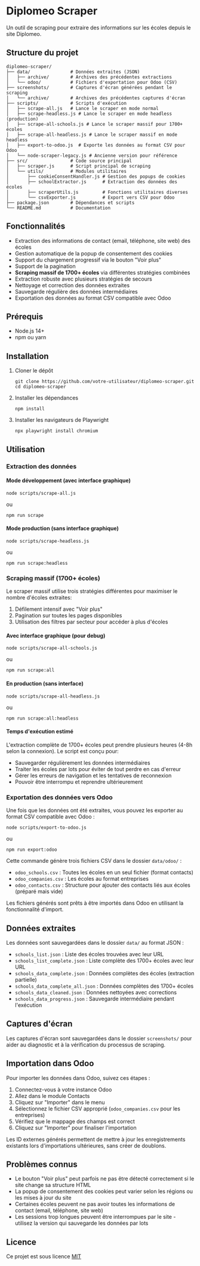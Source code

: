 # Diplomeo Scraper

Un outil de scraping pour extraire des informations sur les écoles depuis le site Diplomeo.

## Structure du projet

```
diplomeo-scraper/
├── data/               # Données extraites (JSON)
│   ├── archive/        # Archives des précédentes extractions
│   └── odoo/           # Fichiers d'exportation pour Odoo (CSV)
├── screenshots/        # Captures d'écran générées pendant le scraping
│   └── archive/        # Archives des précédentes captures d'écran
├── scripts/            # Scripts d'exécution
│   ├── scrape-all.js   # Lance le scraper en mode normal
│   ├── scrape-headless.js # Lance le scraper en mode headless (production)
│   ├── scrape-all-schools.js # Lance le scraper massif pour 1700+ écoles
│   ├── scrape-all-headless.js # Lance le scraper massif en mode headless
│   ├── export-to-odoo.js  # Exporte les données au format CSV pour Odoo
│   └── node-scraper-legacy.js # Ancienne version pour référence
├── src/                # Code source principal
│   ├── scraper.js      # Script principal de scraping
│   └── utils/          # Modules utilitaires
│       ├── cookieConsentHandler.js # Gestion des popups de cookies
│       ├── schoolExtractor.js      # Extraction des données des écoles
│       ├── scraperUtils.js         # Fonctions utilitaires diverses
│       └── csvExporter.js          # Export vers CSV pour Odoo
├── package.json        # Dépendances et scripts
└── README.md           # Documentation
```

## Fonctionnalités

- Extraction des informations de contact (email, téléphone, site web) des écoles
- Gestion automatique de la popup de consentement des cookies
- Support du chargement progressif via le bouton "Voir plus"
- Support de la pagination
- **Scraping massif de 1700+ écoles** via différentes stratégies combinées
- Extraction robuste avec plusieurs stratégies de secours
- Nettoyage et correction des données extraites
- Sauvegarde régulière des données intermédiaires
- Exportation des données au format CSV compatible avec Odoo

## Prérequis

- Node.js 14+
- npm ou yarn

## Installation

1. Cloner le dépôt
   ```
   git clone https://github.com/votre-utilisateur/diplomeo-scraper.git
   cd diplomeo-scraper
   ```

2. Installer les dépendances
   ```
   npm install
   ```

3. Installer les navigateurs de Playwright
   ```
   npx playwright install chromium
   ```

## Utilisation

### Extraction des données

#### Mode développement (avec interface graphique)

```
node scripts/scrape-all.js
```

ou

```
npm run scrape
```

#### Mode production (sans interface graphique)

```
node scripts/scrape-headless.js
```

ou

```
npm run scrape:headless
```

### Scraping massif (1700+ écoles)

Le scraper massif utilise trois stratégies différentes pour maximiser le nombre d'écoles extraites:
1. Défilement intensif avec "Voir plus"
2. Pagination sur toutes les pages disponibles
3. Utilisation des filtres par secteur pour accéder à plus d'écoles

#### Avec interface graphique (pour debug)

```
node scripts/scrape-all-schools.js
```

ou

```
npm run scrape:all
```

#### En production (sans interface)

```
node scripts/scrape-all-headless.js
```

ou

```
npm run scrape:all:headless
```

#### Temps d'exécution estimé

L'extraction complète de 1700+ écoles peut prendre plusieurs heures (4-8h selon la connexion). Le script est conçu pour:
- Sauvegarder régulièrement les données intermédiaires
- Traiter les écoles par lots pour éviter de tout perdre en cas d'erreur
- Gérer les erreurs de navigation et les tentatives de reconnexion
- Pouvoir être interrompu et reprendre ultérieurement

### Exportation des données vers Odoo

Une fois que les données ont été extraites, vous pouvez les exporter au format CSV compatible avec Odoo :

```
node scripts/export-to-odoo.js
```

ou 

```
npm run export:odoo
```

Cette commande génère trois fichiers CSV dans le dossier `data/odoo/` :
- `odoo_schools.csv` : Toutes les écoles en un seul fichier (format contacts)
- `odoo_companies.csv` : Les écoles au format entreprises
- `odoo_contacts.csv` : Structure pour ajouter des contacts liés aux écoles (préparé mais vide)

Les fichiers générés sont prêts à être importés dans Odoo en utilisant la fonctionnalité d'import.

## Données extraites

Les données sont sauvegardées dans le dossier `data/` au format JSON :

- `schools_list.json` : Liste des écoles trouvées avec leur URL
- `schools_list_complete.json` : Liste complète des 1700+ écoles avec leur URL
- `schools_data_complete.json` : Données complètes des écoles (extraction partielle)
- `schools_data_complete_all.json` : Données complètes des 1700+ écoles
- `schools_data_cleaned.json` : Données nettoyées avec corrections
- `schools_data_progress.json` : Sauvegarde intermédiaire pendant l'exécution

## Captures d'écran

Les captures d'écran sont sauvegardées dans le dossier `screenshots/` pour aider au diagnostic et à la vérification du processus de scraping.

## Importation dans Odoo

Pour importer les données dans Odoo, suivez ces étapes :

1. Connectez-vous à votre instance Odoo
2. Allez dans le module Contacts
3. Cliquez sur "Importer" dans le menu
4. Sélectionnez le fichier CSV approprié (`odoo_companies.csv` pour les entreprises)
5. Vérifiez que le mappage des champs est correct
6. Cliquez sur "Importer" pour finaliser l'importation

Les ID externes générés permettent de mettre à jour les enregistrements existants lors d'importations ultérieures, sans créer de doublons.

## Problèmes connus

- Le bouton "Voir plus" peut parfois ne pas être détecté correctement si le site change sa structure HTML
- La popup de consentement des cookies peut varier selon les régions ou les mises à jour du site
- Certaines écoles peuvent ne pas avoir toutes les informations de contact (email, téléphone, site web)
- Les sessions trop longues peuvent être interrompues par le site - utilisez la version qui sauvegarde les données par lots

## Licence

Ce projet est sous licence [MIT](LICENSE) 